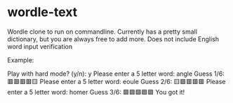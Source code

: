 # wordle-text
Wordle clone to run on commandline. Currently has a pretty small dictionary, but you are always free to add more. Does not include English word input verification

Example:

Play with hard mode? (y/n): y
Please enter a 5 letter word: angle
Guess 1/6: 🟥🟥🟥🟥🟨
Please enter a 5 letter word: eoule
Guess 2/6: 🟨🟩🟥🟥🟥
Please enter a 5 letter word: homer
Guess 3/6: 🟩🟩🟩🟩🟩
You got it!
